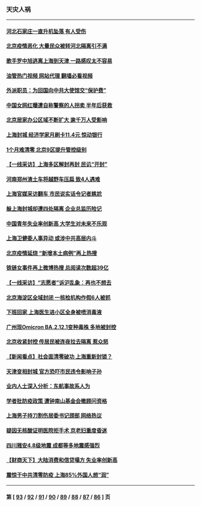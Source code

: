 ### 天灾人祸
---
#### [河北石家庄一直升机坠落 有人受伤](../../pages/ncid280/n13744147.md?05242045) 
#### [北京疫情恶化 大量民众被转河北隔离引不满](../../pages/ncid280/n13744036.md?05242045) 
#### [歌手罗中旭逃离上海到天津 一路感叹太不容易](../../pages/ncid280/n13743774.md?05242045) 
#### [油管热门视频 网站代理 翻墙必看视频](http://209.222.30.114:81/youtube.html?05242045)
#### [外派职员：为回国向中共大使馆交“保护费”](../../pages/ncid280/n13743724.md?05242045) 
#### [中国女网红曝遭自称警察的人拐卖 半年后获救](../../pages/ncid280/n13743517.md?05242045) 
#### [北京居家办公区域不断扩大 逾千万人受影响](../../pages/ncid280/n13743437.md?05242045) 
#### [上海封城 经济学家月刷卡11.4元 惊动银行](../../pages/ncid280/n13743344.md?05242045) 
#### [1个月难清零 北京9区提升管控级别](../../pages/ncid280/n13743161.md?05242045) 
#### [【一线采访】上海多区解封再封 民讥“开封”](../../pages/ncid280/n13743050.md?05242045) 
#### [河南郑州渣土车将越野车压扁 致4人遇难](../../pages/ncid280/n13743166.md?05242045) 
#### [上海官媒采访翻车 市民说实话令记者尴尬](../../pages/ncid280/n13743010.md?05242045) 
#### [躲上海封城却遭四处隔离 企业总监历险记](../../pages/ncid280/n13742979.md?05242045) 
#### [中国青年失业率创新高 大学生对未来不乐观](../../pages/ncid280/n13742969.md?05242045) 
#### [上海卫健委人事异动 或涉中共高层内斗](../../pages/ncid280/n13742964.md?05242045) 
#### [北京疫情延烧 “新增本土病例”再上热搜](../../pages/ncid280/n13742817.md?05242045) 
#### [铁链女事件再上微博热搜 总阅读次数超39亿](../../pages/ncid280/n13742497.md?05242045) 
#### [【一线采访】“志愿者”诉沪乱象：再也不想去](../../pages/ncid280/n13742250.md?05242045) 
#### [北京海淀区全域封闭 一核检机构作假6人被抓](../../pages/ncid280/n13742147.md?05242045) 
#### [下班回家 上海医生进小区全身被喷消毒液](../../pages/ncid280/n13742114.md?05242045) 
#### [广州现Omicron BA.2.12.1变种毒株 多地被封控](../../pages/ncid280/n13742084.md?05242045) 
#### [北京收紧封控 传居民被连夜拉去隔离 惹众怒](../../pages/ncid280/n13741578.md?05242045) 
#### [【新闻看点】社会面清零破功 上海重新封锁？](../../pages/ncid280/n13741869.md?05242045) 
#### [天津变相封城 官方恐吓市民违令影响子孙](../../pages/ncid280/n13741822.md?05242045) 
#### [业内人士深入分析：东航事故系人为](../../pages/ncid280/n13741672.md?05242045) 
#### [学者批防疫政策 遭钟南山基金会撤顾问资格](../../pages/ncid280/n13741527.md?05242045) 
#### [上海男子持刀割伤居委书记颈部 网络热议](../../pages/ncid280/n13741445.md?05242045) 
#### [疑因无核酸证明医院拒手术 京老妇重度昏迷](../../pages/ncid280/n13741364.md?05242045) 
#### [四川雅安4.8级地震 成都等多地震感强烈](../../pages/ncid280/n13741156.md?05242045) 
#### [【财商天下】大陆消费和信贷塌方 失业率创新高](../../pages/ncid280/n13741053.md?05242045) 
#### [震惊于中共清零防疫 上海85%外国人想“润”](../../pages/ncid280/n13740877.md?05242045) 

---
#### 第 [ [93](./93.md?05242045) / [92](./92.md?05242045) / [91](./91.md?05242045) / [90](./90.md?05242045) / [89](./89.md?05242045) / [88](./88.md?05242045) / [87](./87.md?05242045) / [86](./86.md?05242045) ] 页
